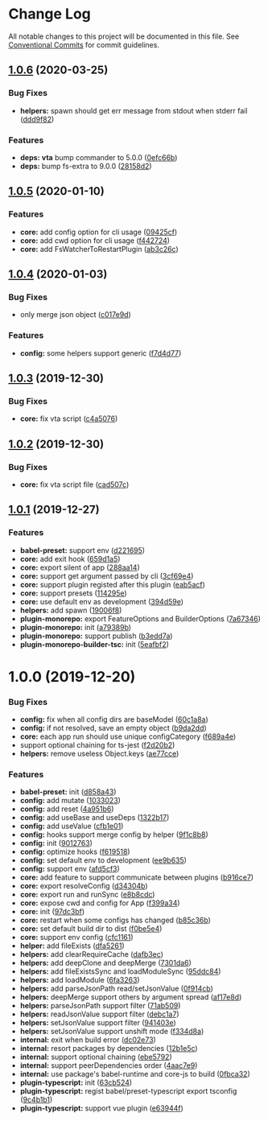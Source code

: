 # Change Log

All notable changes to this project will be documented in this file.
See [Conventional Commits](https://conventionalcommits.org) for commit guidelines.

## [1.0.6](https://github.com/vta-js/vta/compare/v1.0.5...v1.0.6) (2020-03-25)

### Bug Fixes

- **helpers:** spawn should get err message from stdout when stderr fail ([ddd9f82](https://github.com/vta-js/vta/commit/ddd9f82))

### Features

- **deps:** **vta** bump commander to 5.0.0 ([0efc66b](https://github.com/vta-js/vta/commit/0efc66b))
- **deps:** bump fs-extra to 9.0.0 ([28158d2](https://github.com/vta-js/vta/commit/28158d2))

## [1.0.5](https://github.com/vta-js/vta/compare/v1.0.4...v1.0.5) (2020-01-10)

### Features

- **core:** add config option for cli usage ([09425cf](https://github.com/vta-js/vta/commit/09425cf))
- **core:** add cwd option for cli usage ([f442724](https://github.com/vta-js/vta/commit/f442724))
- **core:** add FsWatcherToRestartPlugin ([ab3c26c](https://github.com/vta-js/vta/commit/ab3c26c))

## [1.0.4](https://github.com/vta-js/vta/compare/v1.0.3...v1.0.4) (2020-01-03)

### Bug Fixes

- only merge json object ([c017e9d](https://github.com/vta-js/vta/commit/c017e9d))

### Features

- **config:** some helpers support generic ([f7d4d77](https://github.com/vta-js/vta/commit/f7d4d77))

## [1.0.3](https://github.com/vta-js/vta/compare/v1.0.2...v1.0.3) (2019-12-30)

### Bug Fixes

- **core:** fix vta script ([c4a5076](https://github.com/vta-js/vta/commit/c4a5076))

## [1.0.2](https://github.com/vta-js/vta/compare/v1.0.1...v1.0.2) (2019-12-30)

### Bug Fixes

- **core:** fix vta script file ([cad507c](https://github.com/vta-js/vta/commit/cad507c))

## [1.0.1](https://github.com/vta-js/vta/compare/v1.0.0...v1.0.1) (2019-12-27)

### Features

- **babel-preset:** support env ([d221695](https://github.com/vta-js/vta/commit/d221695))
- **core:** add exit hook ([659d1a5](https://github.com/vta-js/vta/commit/659d1a5))
- **core:** export silent of app ([288aa14](https://github.com/vta-js/vta/commit/288aa14))
- **core:** support get argument passed by cli ([3cf69e4](https://github.com/vta-js/vta/commit/3cf69e4))
- **core:** support plugin registed after this plugin ([eab5acf](https://github.com/vta-js/vta/commit/eab5acf))
- **core:** support presets ([114295e](https://github.com/vta-js/vta/commit/114295e))
- **core:** use default env as development ([394d59e](https://github.com/vta-js/vta/commit/394d59e))
- **helpers:** add spawn ([19006f8](https://github.com/vta-js/vta/commit/19006f8))
- **plugin-monorepo:** export FeatureOptions and BuilderOptions ([7a67346](https://github.com/vta-js/vta/commit/7a67346))
- **plugin-monorepo:** init ([a79389b](https://github.com/vta-js/vta/commit/a79389b))
- **plugin-monorepo:** support publish ([b3edd7a](https://github.com/vta-js/vta/commit/b3edd7a))
- **plugin-monorepo-builder-tsc:** init ([5eafbf2](https://github.com/vta-js/vta/commit/5eafbf2))

# 1.0.0 (2019-12-20)

### Bug Fixes

- **config:** fix when all config dirs are baseModel ([60c1a8a](https://github.com/vta-js/vta/commit/60c1a8a))
- **config:** if not resolved, save an empty object ([b9da2dd](https://github.com/vta-js/vta/commit/b9da2dd))
- **core:** each app run should use unique configCategory ([f689a4e](https://github.com/vta-js/vta/commit/f689a4e))
- support optional chaining for ts-jest ([f2d20b2](https://github.com/vta-js/vta/commit/f2d20b2))
- **helpers:** remove useless Object.keys ([ae77cce](https://github.com/vta-js/vta/commit/ae77cce))

### Features

- **babel-preset:** init ([d858a43](https://github.com/vta-js/vta/commit/d858a43))
- **config:** add mutate ([1033023](https://github.com/vta-js/vta/commit/1033023))
- **config:** add reset ([4a951b6](https://github.com/vta-js/vta/commit/4a951b6))
- **config:** add useBase and useDeps ([1322b17](https://github.com/vta-js/vta/commit/1322b17))
- **config:** add useValue ([cfb1e01](https://github.com/vta-js/vta/commit/cfb1e01))
- **config:** hooks support merge config by helper ([9f1c8b8](https://github.com/vta-js/vta/commit/9f1c8b8))
- **config:** init ([9012763](https://github.com/vta-js/vta/commit/9012763))
- **config:** optimize hooks ([f619518](https://github.com/vta-js/vta/commit/f619518))
- **config:** set default env to development ([ee9b635](https://github.com/vta-js/vta/commit/ee9b635))
- **config:** support env ([afd5cf3](https://github.com/vta-js/vta/commit/afd5cf3))
- **core:** add feature to support communicate between plugins ([b916ce7](https://github.com/vta-js/vta/commit/b916ce7))
- **core:** export resolveConfig ([d34304b](https://github.com/vta-js/vta/commit/d34304b))
- **core:** export run and runSync ([e8b8cdc](https://github.com/vta-js/vta/commit/e8b8cdc))
- **core:** expose cwd and config for App ([f399a34](https://github.com/vta-js/vta/commit/f399a34))
- **core:** init ([97dc3bf](https://github.com/vta-js/vta/commit/97dc3bf))
- **core:** restart when some configs has changed ([b85c36b](https://github.com/vta-js/vta/commit/b85c36b))
- **core:** set default build dir to dist ([f0be5e4](https://github.com/vta-js/vta/commit/f0be5e4))
- **core:** support env config ([cfc1161](https://github.com/vta-js/vta/commit/cfc1161))
- **helper:** add fileExists ([dfa5261](https://github.com/vta-js/vta/commit/dfa5261))
- **helpers:** add clearRequireCache ([dafb3ec](https://github.com/vta-js/vta/commit/dafb3ec))
- **helpers:** add deepClone and deepMerge ([7301da6](https://github.com/vta-js/vta/commit/7301da6))
- **helpers:** add fileExistsSync and loadModuleSync ([95ddc84](https://github.com/vta-js/vta/commit/95ddc84))
- **helpers:** add loadModule ([6fa3263](https://github.com/vta-js/vta/commit/6fa3263))
- **helpers:** add parseJsonPath read/setJsonValue ([0f914cb](https://github.com/vta-js/vta/commit/0f914cb))
- **helpers:** deepMerge support others by argument spread ([af17e8d](https://github.com/vta-js/vta/commit/af17e8d))
- **helpers:** parseJsonPath support filter ([71ab509](https://github.com/vta-js/vta/commit/71ab509))
- **helpers:** readJsonValue support filter ([debc1a7](https://github.com/vta-js/vta/commit/debc1a7))
- **helpers:** setJsonValue support filter ([941403e](https://github.com/vta-js/vta/commit/941403e))
- **helpers:** setJsonValue support unshift mode ([f334d8a](https://github.com/vta-js/vta/commit/f334d8a))
- **internal:** exit when build error ([dc02e73](https://github.com/vta-js/vta/commit/dc02e73))
- **internal:** resort packages by dependencies ([12b1e5c](https://github.com/vta-js/vta/commit/12b1e5c))
- **internal:** support optional chaining ([ebe5792](https://github.com/vta-js/vta/commit/ebe5792))
- **internal:** support peerDependencies order ([4aac7e9](https://github.com/vta-js/vta/commit/4aac7e9))
- **internal:** use package's babel-runtime and core-js to build ([0fbca32](https://github.com/vta-js/vta/commit/0fbca32))
- **plugin-typescript:** init ([63cb524](https://github.com/vta-js/vta/commit/63cb524))
- **plugin-typescript:** regist babel/preset-typescript export tsconfig ([9c4b1b1](https://github.com/vta-js/vta/commit/9c4b1b1))
- **plugin-typescript:** support vue plugin ([e63944f](https://github.com/vta-js/vta/commit/e63944f))

